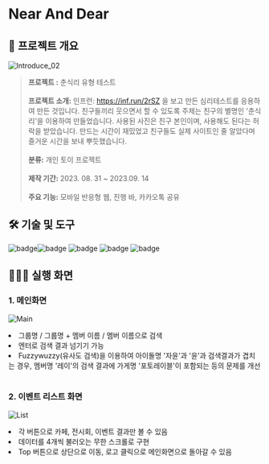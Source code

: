# Near And Dear

## 📝 프로젝트 개요
![Introduce_02](https://github.com/bolisnsk/idol-bdayevent/assets/65267675/6991cd1a-3b65-4e9b-b381-4e79c8923416)
> **프로젝트 :** 춘식리 유형 테스트 <br/><br/>
**프로젝트 소개:** 인프런: https://inf.run/2rSZ 을 보고 만든 심리테스트를 응용하여 만든 것입니다. 
친구들끼리 웃으면서 할 수 있도록 주제는 친구의 별명인 '춘식리'을 이용하여 만들었습니다.
사용된 사진은 친구 본인이며, 사용해도 된다는 허락을 받았습니다.
만드는 시간이 재밌었고 친구들도 실제 사이트인 줄 알았다며 즐거운 시간을 보내 뿌듯했습니다.<br/><br/>
**분류:** 개인 토이 프로젝트  <br/><br/>
**제작 기간:**  2023. 08. 31 ~ 2023.09. 14<br/><br/>
**주요 기능:** 모바일 반응형 웹, 진행 바, 카카오톡 공유<br/>

## 🛠 기술 및 도구
![badge](https://img.shields.io/badge/HTML-1572B6?style=for-the-badge&logo=html&logoColor=white)![badge](https://img.shields.io/badge/CSS3-1572B6?style=for-the-badge&logo=css3&logoColor=white) ![badge](https://img.shields.io/badge/JavaScript-1572B6?style=for-the-badge&logo=javascript&logoColor=white) ![badge](https://img.shields.io/badge/Adobe%20Photoshop-31A8FF?style=for-the-badge&logo=Adobe%20Photoshop&logoColor=black) ![badge](https://img.shields.io/badge/GitHub-100000?style=for-the-badge&logo=github&logoColor=white) 
<br/>
## 👨🏻‍💻 실행 화면
### 1. 메인화면
![Main](https://github.com/bolisnsk/idol-bdayevent/assets/65267675/6991cd1a-3b65-4e9b-b381-4e79c8923416)
<li> 그룹명 / 그룹명 + 멤버 이름 / 멤버 이름으로 검색 </li>
<li> 엔터로 검색 결과 넘기기 가능</li>
<li> Fuzzywuzzy(유사도 검색)을 이용하여 아이돌명 '자윤'과 '윤'과 검색결과가 겹치는 경우, 멤버명 '레이'의 검색 결과에 가게명 '포토레이블'이 포함되는 등의 문제를 개선 </li> <br/>

### 2. 이벤트 리스트 화면
![List](https://github.com/bolisnsk/idol-bdayevent/assets/65267675/b110cb09-0224-4ec4-a9f1-e390fde3ebaf)
<li> 각 버튼으로 카페, 전시회, 이벤트 결과만 볼 수 있음 </li>
<li> 데이터를 4개씩 불러오는 무한 스크롤로 구현 </li>
<li> Top 버튼으로 상단으로 이동, 로고 클릭으로 메인화면으로 돌아갈 수 있음 </li> <br/>


